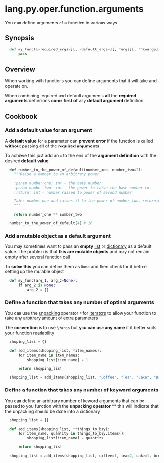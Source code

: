 # lang.py.oper.function.arguments

You can define arguments of a function in various ways

## Synopsis

```py
  def my_func([<required_args>][, <default_args>][, *args][, **kwargs]):
      pass
```

## Overview

When working with functions you can define arguments that it will take and
operate on.

When combining required and default arguments **all** the **required
arguments** definitions **come first of** any **default argument** definition

## Cookbook

### Add a default value for an argument

A **default value** for a parameter can **prevent error** if the function is called
**without** passing **all** of the **required arguments**

To achieve this just add an `=` to the end of the **argument definition** with
the desired **default value**

```py
  def number_to_the_power_of_default(number_one, number_two=2):
    """Raise a number to an arbitrary power.

    :param number_one: int - the base number.
    :param number_two: int - the power to raise the base number to.
    :return: int - number raised to power of second number

    Takes number_one and raises it to the power of number_two, returning the result.
    """

    return number_one ** number_two

  number_to_the_power_of_default(4) # 16
```

### Add a mutable object as a default argument

You may sometimes want to pass an **empty** [list](./7cxo.md) or
[dictionary](./0loj.md) as a default value. The problem is that **this are
mutable objects** and may not remain empty after several function call

To **solve this** you can define them as `None` and then check for it before
setting up the mutable object

```py
  def my_func(arg_1, arg_2=None):
      if arg_2 is None:
          arg_2 = []
```

### Define a function that takes any number of optinal arguments

You can use the [unpacking](./hsr4.md) operator `*` for [iterators](./p7q9.md)
to allow your function to take any arbitrary amount of extra parameters

The **convention** is to use `\*args` but **you can use any name** if it better
suits your function readability

```py
  shoping_list = {}

  def add_items(shopping_list, *item_names):
      for item_name in item_names:
          shopping_list[item_name] = 1

      return shopping_list

  shopping_list = add_items(shopping_list, "Coffee", "Tea", "Cake", "Bread")
```

### Define a function that takes any number of keyword arguments

You can define an arbitrary number of keword arguments that can be passed to
you function with the **unpacking operator** \*\* this will indicate that the
unpacking should be done into a dictionary

```py
  shopping_list = {}

  def add_items(shopping_list, **things_to_buy):
      for item_name, quantity in things_to_buy.items():
          shopping_list[item_name] = quantity

      return shopping_list

  shopping_list = add_items(shopping_list, coffee=1, tea=2, cake=1, bread=3)
```

